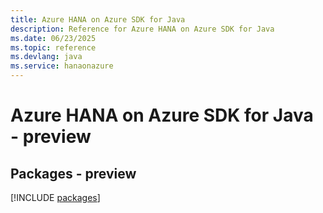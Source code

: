 ```yaml
---
title: Azure HANA on Azure SDK for Java
description: Reference for Azure HANA on Azure SDK for Java
ms.date: 06/23/2025
ms.topic: reference
ms.devlang: java
ms.service: hanaonazure
---
```

# Azure HANA on Azure SDK for Java - preview
## Packages - preview
[!INCLUDE [packages](hana-on-azure-index.md)]